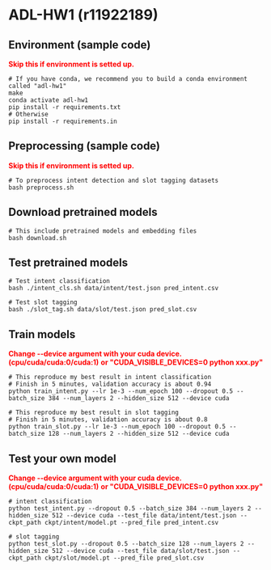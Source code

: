 # ADL-HW1 (r11922189)

## Environment (sample code)

<span style="color:red">**Skip this if environment is setted up.**</span>

```shell
# If you have conda, we recommend you to build a conda environment called "adl-hw1"
make
conda activate adl-hw1
pip install -r requirements.txt
# Otherwise
pip install -r requirements.in
```

## Preprocessing (sample code)

<span style="color:red">**Skip this if environment is setted up.**</span>

```shell
# To preprocess intent detection and slot tagging datasets
bash preprocess.sh
```

## Download pretrained models
```shell
# This include pretrained models and embedding files
bash download.sh
```

## Test pretrained models
```shell
# Test intent classification
bash ./intent_cls.sh data/intent/test.json pred_intent.csv

# Test slot tagging
bash ./slot_tag.sh data/slot/test.json pred_slot.csv
```

## Train models

<span style="color:red">**Change --device argument with your cuda device. (cpu/cuda/cuda:0/cuda:1)**</span>
<span style="color:red">**or "CUDA_VISIBLE_DEVICES=0 python xxx.py"**</span>

```shell
# This reproduce my best result in intent classification
# Finish in 5 minutes, validation accuracy is about 0.94
python train_intent.py --lr 1e-3 --num_epoch 100 --dropout 0.5 --batch_size 384 --num_layers 2 --hidden_size 512 --device cuda

# This reproduce my best result in slot tagging
# Finish in 5 minutes, validation accuracy is about 0.8
python train_slot.py --lr 1e-3 --num_epoch 100 --dropout 0.5 --batch_size 128 --num_layers 2 --hidden_size 512 --device cuda
```

## Test your own model

<span style="color:red">**Change --device argument with your cuda device. (cpu/cuda/cuda:0/cuda:1)**</span>
<span style="color:red">**or "CUDA_VISIBLE_DEVICES=0 python xxx.py"**</span>

```shell
# intent classification
python test_intent.py --dropout 0.5 --batch_size 384 --num_layers 2 --hidden_size 512 --device cuda --test_file data/intent/test.json --ckpt_path ckpt/intent/model.pt --pred_file pred_intent.csv 

# slot tagging
python test_slot.py --dropout 0.5 --batch_size 128 --num_layers 2 --hidden_size 512 --device cuda --test_file data/slot/test.json --ckpt_path ckpt/slot/model.pt --pred_file pred_slot.csv 
```